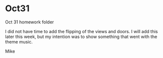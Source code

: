 Oct31
=====

Oct 31 homework folder

I did not have time to add the flipping of the views and doors. I will add this later this week, but my 
intention was to show something that went with the theme music. 

Mike
